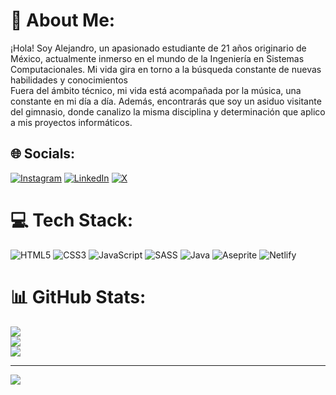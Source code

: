 # 💫 About Me:
¡Hola! Soy Alejandro, un apasionado estudiante de 21 años originario de México, actualmente inmerso en el mundo de la Ingeniería en Sistemas Computacionales. Mi vida gira en torno a la búsqueda constante de nuevas habilidades y conocimientos<br>
Fuera del ámbito técnico, mi vida está acompañada por la música, una constante en mi día a día. Además, encontrarás que soy un asiduo visitante del gimnasio, donde canalizo la misma disciplina y determinación que aplico a mis proyectos informáticos.<br>


## 🌐 Socials:
[![Instagram](https://img.shields.io/badge/Instagram-%23E4405F.svg?logo=Instagram&logoColor=white)](https://instagram.com/@alex_ep11) [![LinkedIn](https://img.shields.io/badge/LinkedIn-%230077B5.svg?logo=linkedin&logoColor=white)](https://linkedin.com/in/alejandro-estrada-ponce-6660302b4) [![X](https://img.shields.io/badge/X-black.svg?logo=X&logoColor=white)](https://x.com/@AlexEP_11) 

# 💻 Tech Stack:
![HTML5](https://img.shields.io/badge/html5-%23E34F26.svg?style=for-the-badge&logo=html5&logoColor=white) ![CSS3](https://img.shields.io/badge/css3-%231572B6.svg?style=for-the-badge&logo=css3&logoColor=white) ![JavaScript](https://img.shields.io/badge/javascript-%23323330.svg?style=for-the-badge&logo=javascript&logoColor=%23F7DF1E) ![SASS](https://img.shields.io/badge/SASS-hotpink.svg?style=for-the-badge&logo=SASS&logoColor=white) ![Java](https://img.shields.io/badge/java-%23ED8B00.svg?style=for-the-badge&logo=openjdk&logoColor=white) ![Aseprite](https://img.shields.io/badge/Aseprite-FFFFFF?style=for-the-badge&logo=Aseprite&logoColor=#7D929E) ![Netlify](https://img.shields.io/badge/netlify-%23000000.svg?style=for-the-badge&logo=netlify&logoColor=#00C7B7) 
# 📊 GitHub Stats:
![](https://github-readme-stats.vercel.app/api?username=AlexEP11&theme=dark&hide_border=false&include_all_commits=false&count_private=false)<br/>
![](https://github-readme-streak-stats.herokuapp.com/?user=AlexEP11&theme=dark&hide_border=false)<br/>
![](https://github-readme-stats.vercel.app/api/top-langs/?username=AlexEP11&theme=dark&hide_border=false&include_all_commits=false&count_private=false&layout=compact)

---
[![](https://visitcount.itsvg.in/api?id=AlexEP11&icon=1&color=12)](https://visitcount.itsvg.in)

<!-- Proudly created with GPRM ( https://gprm.itsvg.in ) -->
